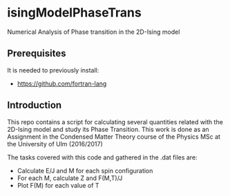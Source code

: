 # isingModelPhaseTrans

Numerical Analysis of Phase transition in the 2D-Ising model

## Prerequisites

It is needed to previously install:

* https://github.com/fortran-lang

## Introduction

This repo contains a script for calculating several quantities related with the 2D-Ising model and study its Phase Transition. This work is done as an Assignment in the Condensed Matter Theory course of the Physics MSc at the University of Ulm (2016/2017)

The tasks covered with this code and gathered in the .dat files are:

* Calculate E/J and M for each spin configuration
* For each M, calculate Z and F(M,T)/J 
* Plot F(M) for each value of T
